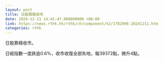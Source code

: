 ```yaml
---
layout: post
title: 日股靠穩收市
date: 2024-12-11 14:41:47.000000000 +08:00
link: https://news.rthk.hk/rthk/ch/component/k2/1782996-20241211.htm
categories: rthk
---
```


日股靠穩收市。

日經指數一度跌逾0.6%，收市收復全部失地，報39372點，微升4點。
